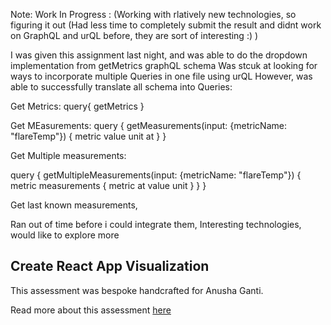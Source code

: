Note: Work In Progress : (Working with rlatively new technologies, so figuring it out (Had less time to completely submit the result and didnt work on GraphQL and urQL before, they are sort of interesting :) )

I was given this assignment last night, and was able to do the dropdown implementation from getMetrics graphQL schema
Was stcuk at looking for ways to incorporate multiple Queries in one file using urQL
However, was able to successfully translate all schema into Queries:

Get Metrics:
query{
  getMetrics
}

Get MEasurements:
query {
  getMeasurements(input: {metricName: "flareTemp"}) {
    metric
    value
    unit
    at
  }
}

Get Multiple measurements:

query {
  getMultipleMeasurements(input: {metricName: "flareTemp"}) {
    metric
    measurements {
      metric
      at
      value
      unit
    }
  }
}

Get last known measurements,

Ran out of time before i could integrate them, Interesting technologies, would like to explore more

## Create React App Visualization

This assessment was bespoke handcrafted for Anusha Ganti.

Read more about this assessment [here](https://react.eogresources.com)
